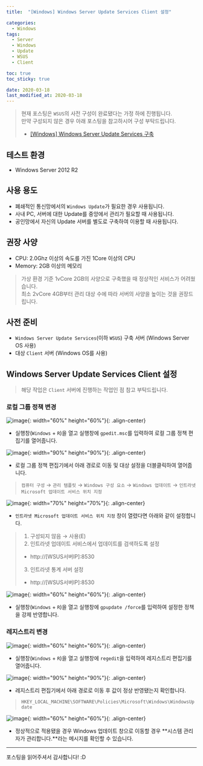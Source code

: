 ```yaml
---
title:  "[Windows] Windows Server Update Services Client 설정" 

categories:
  - Windows
tags:
  - Server
  - Windows
  - Update
  - WSUS
  - Client

toc: true
toc_sticky: true

date: 2020-03-18
last_modified_at: 2020-03-18
---
```


> 현재 포스팅은 `WSUS`의 사전 구성이 완료됐다는 가정 하에 진행됩니다.  
> 만약 구성되지 않은 경우 아래 포스팅을 참고하시어 구성 부탁드립니다.  
> * [[Windows] Windows Server Update Services 구축](https://blog.false.kr/windows/Windows-Server-Update-Services-Set-up/)

## 테스트 환경
- Windows Server 2012 R2
  
## 사용 용도
- 폐쇄적인 통신망에서의 `Windows Update`가 필요한 경우 사용됩니다.
- 사내 PC, 서버에 대한 Update를 중앙에서 관리가 필요할 때 사용됩니다.
- 공인망에서 자신의 Update 서버를 별도로 구축하여 이용할 때 사용됩니다.

## 권장 사양
- CPU: 2.0Ghz 이상의 속도를 가진 1Core 이상의 CPU
- Memory: 2GB 이상의 메모리

> 가상 환경 기준 1vCore 2GB의 사양으로 구축했을 때 정상적인 서비스가 어려웠습니다.  
> 최소 2vCore 4GB부터 관리 대상 수에 따라 서버의 사양을 높이는 것을 권장드립니다.

## 사전 준비
- `Windows Server Update Services`(이하 `WSUS`) 구축 서버 (Windows Server OS 사용)
- 대상 `Client` 서버 (Windows OS를 사용)

## Windows Server Update Services Client 설정
> 해당 작업은 `Client` 서버에 진행하는 작업인 점 참고 부탁드립니다.

### 로컬 그룹 정책 변경

![image](https://blog.false.kr/assets/image/Post/Windows/Windows-Server-Update-Services-Client-Set-up/1.png){: width="60%" height="60%"}{: .align-center}
- 실행창(`Windows` + `R`)을 열고 실행창에 `gpedit.msc`를 입력하여 로컬 그룹 정책 편집기를 열어줍니다.

![image](https://blog.false.kr/assets/image/Post/Windows/Windows-Server-Update-Services-Client-Set-up/2.png){: width="90%" height="90%"}{: .align-center}
- 로컬 그룹 정책 편집기에서 아래 경로로 이동 및 대상 설정을 더블클릭하여 열어줍니다.  
> `컴퓨터 구성` &rarr; `관리 템플릿` &rarr; `Windows 구성 요소` &rarr; `Windows 업데이트` &rarr; `인트라넷 Microsoft 업데이트 서비스 위치 지정`

![image](https://blog.false.kr/assets/image/Post/Windows/Windows-Server-Update-Services-Client-Set-up/3.png){: width="70%" height="70%"}{: .align-center}
- `인트라넷 Microsoft 업데이트 서비스 위치 지정` 창이 열렸다면 아래와 같이 설정합니다.
> 1. 구성되지 않음 &rarr; 사용(E)  
> 2. 인트라넷 업데이트 서비스에서 업데이트를 검색하도록 설정
>   - http://\[WSUS서버IP\]:8530
> 3. 인트라넷 통계 서버 설정
>   - http://\[WSUS서버IP\]:8530


![image](https://blog.false.kr/assets/image/Post/Windows/Windows-Server-Update-Services-Client-Set-up/4.png){: width="60%" height="60%"}{: .align-center}
- 실행창(`Windows` + `R`)을 열고 실행창에 `gpupdate /force`를 입력하여 설정한 정책을 강제 반영합니다.

### 레지스트리 변경

![image](https://blog.false.kr/assets/image/Post/Windows/Windows-Server-Update-Services-Client-Set-up/5.png){: width="60%" height="60%"}{: .align-center}
- 실행창(`Windows` + `R`)을 열고 실행창에 `regedit`을 입력하여 레지스트리 편집기를 열어줍니다.

![image](https://blog.false.kr/assets/image/Post/Windows/Windows-Server-Update-Services-Client-Set-up/6.png){: width="90%" height="90%"}{: .align-center}
- 레지스트리 편집기에서 아래 경로로 이동 후 값이 정상 반영됐는지 확인합니다.
> `HKEY_LOCAL_MACHINE\SOFTWARE\Policies\Microsoft\Windows\WindowsUpdate`

![image](https://blog.false.kr/assets/image/Post/Windows/Windows-Server-Update-Services-Client-Set-up/7.png){: width="60%" height="60%"}{: .align-center}
- 정상적으로 적용됐을 경우 Windows 업데이트 창으로 이동할 경우
**시스템 관리자가 관리합니다.**라는 메시지를 확인할 수 있습니다.

---
포스팅을 읽어주셔서 감사합니다! :D
